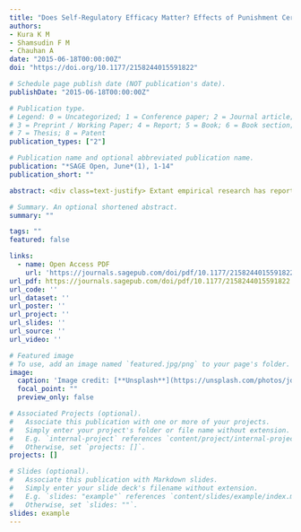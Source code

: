 ```yaml
---
title: "Does Self-Regulatory Efficacy Matter? Effects of Punishment Certainty and Punishment Severity on Organizational Deviance"
authors:
- Kura K M
- Shamsudin F M
- Chauhan A
date: "2015-06-18T00:00:00Z"
doi: "https://doi.org/10.1177/2158244015591822"

# Schedule page publish date (NOT publication's date).
publishDate: "2015-06-18T00:00:00Z"

# Publication type.
# Legend: 0 = Uncategorized; 1 = Conference paper; 2 = Journal article;
# 3 = Preprint / Working Paper; 4 = Report; 5 = Book; 6 = Book section;
# 7 = Thesis; 8 = Patent
publication_types: ["2"]

# Publication name and optional abbreviated publication name.
publication: "*SAGE Open, June*(1), 1-14"
publication_short: ""

abstract: <div class=text-justify> Extant empirical research has reported conflicting findings with respect to the effects of punishment certainty and punishment severity on organizational deviance, suggesting the need to introduce a moderator. The present study tested whether self-regulatory efficacy matters on the relationships among punishment certainty, punishment severity, and organizational deviance. Drawing on deterrence and self-efficacy theories, this study examined the effects of punishment certainty, punishment severity, and self-regulatory efficacy on organizational deviance among 197 employed postgraduate students who enrolled in the Master of Business Administration program at two large universities located in the north-west geopolitical zone of Nigeria. We used self-administered questionnaires to collect data. Using Partial Least Squares Structural Equation Modeling (PLS-SEM), we found a significant negative relationship between punishment certainty and organizational deviance. Similarly, the results indicated that punishment severity had a significant negative relationship with organizational deviance. The study also found a significant negative relationship between self-regulatory efficacy and organizational deviance. As expected, self-regulatory efficacy was found to moderate the relationship between punishment certainty and organizational deviance. On the contrary, no significant interaction effect was found between self-regulatory efficacy and punishment severity. Implications of the study in the Nigerian context have been discussed. </div>

# Summary. An optional shortened abstract.
summary: ""

tags: ""
featured: false

links:
  - name: Open Access PDF 
    url: 'https://journals.sagepub.com/doi/pdf/10.1177/2158244015591822'
url_pdf: https://journals.sagepub.com/doi/pdf/10.1177/2158244015591822
url_code: ''
url_dataset: ''
url_poster: ''
url_project: ''
url_slides: ''
url_source: ''
url_video: ''

# Featured image
# To use, add an image named `featured.jpg/png` to your page's folder. 
image:
  caption: 'Image credit: [**Unsplash**](https://unsplash.com/photos/jdD8gXaTZsc)'
  focal_point: ""
  preview_only: false

# Associated Projects (optional).
#   Associate this publication with one or more of your projects.
#   Simply enter your project's folder or file name without extension.
#   E.g. `internal-project` references `content/project/internal-project/index.md`.
#   Otherwise, set `projects: []`.
projects: []

# Slides (optional).
#   Associate this publication with Markdown slides.
#   Simply enter your slide deck's filename without extension.
#   E.g. `slides: "example"` references `content/slides/example/index.md`.
#   Otherwise, set `slides: ""`.
slides: example
---
```




